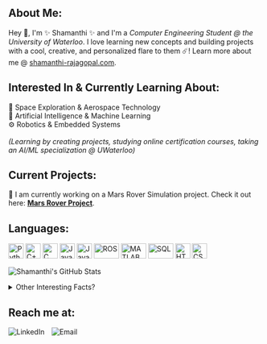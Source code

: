 ## About Me:
Hey 👋, I'm ✨ Shamanthi ✨ and I'm a _Computer Engineering Student @ the University of Waterloo_. I love learning new concepts and building projects with a cool, creative, and personalized flare to them ☄️! Learn more about me @ [shamanthi-rajagopal.com](https://shamanthi-rajagopal.com/).

## Interested In & Currently Learning About:
🚀 Space Exploration & Aerospace Technology<br>
🤖 Artificial Intelligence & Machine Learning<br>
⚙️ Robotics & Embedded Systems<br><br>
_(Learning by creating projects, studying online certification courses, taking an AI/ML specialization @ UWaterloo)_

## Current Projects: 
🌌 I am currently working on a Mars Rover Simulation project. Check it out here: **[Mars Rover Project](https://github.com/shamanthi-rajagopal/Mars_Rover_Simulation)**.


## Languages:
<p>
<img src="https://upload.wikimedia.org/wikipedia/commons/c/c3/Python-logo-notext.svg" alt="Python" width="30" height="30">
<img src="https://upload.wikimedia.org/wikipedia/commons/1/18/ISO_C%2B%2B_Logo.svg" alt="C++" width="30" height="30">
<img src="https://upload.wikimedia.org/wikipedia/commons/1/19/C_Logo.png" alt="C" width="30" height="30">
<img src="https://upload.wikimedia.org/wikipedia/en/3/30/Java_programming_language_logo.svg" alt="Java" width="30" height="30">
<img src="https://upload.wikimedia.org/wikipedia/commons/6/6a/JavaScript-logo.png" alt="JavaScript" width="30" height="30">
<img src="https://upload.wikimedia.org/wikipedia/commons/b/bb/Ros_logo.svg" alt="ROS" width="50" height="30">
<img src="https://upload.wikimedia.org/wikipedia/commons/2/21/Matlab_Logo.png" alt="MATLAB" width="50" height="30">
<img src="https://upload.wikimedia.org/wikipedia/commons/8/87/Sql_data_base_with_logo.png" alt="SQL" width="50" height="30">
<img src="https://upload.wikimedia.org/wikipedia/commons/6/61/HTML5_logo_and_wordmark.svg" alt="HTML" width="30" height="30">
<img src="https://upload.wikimedia.org/wikipedia/commons/d/d5/CSS3_logo_and_wordmark.svg" alt="CSS" width="30" height="30">

![Shamanthi's GitHub Stats](https://github-readme-stats.vercel.app/api?username=shamanthi-rajagopal&show_icons=true&theme=radical)


<details>
  <summary>Other Interesting Facts?</summary>
  🪐 Space Enthusiast<br>
  🏀 Basketball Coach & Referee<br>
  🎨 Art Admirer & Music Lover 🎧

</details>

## Reach me at:
<div>
  <a href="https://www.linkedin.com/in/shamanthi-rajagopal" style="text-decoration:none;">
    <img src="https://img.shields.io/badge/LinkedIn-0077B5?style=for-the-badge&logo=linkedin&logoColor=white" alt="LinkedIn">
  </a>
  <a href="mailto:s2rajago@uwaterloo.ca" style="text-decoration:none; margin-left:10px;">
    <img src="https://img.shields.io/badge/Email-grey?style=for-the-badge&logo=gmail&logoColor=white" alt="Email">
  </a>
</div>




